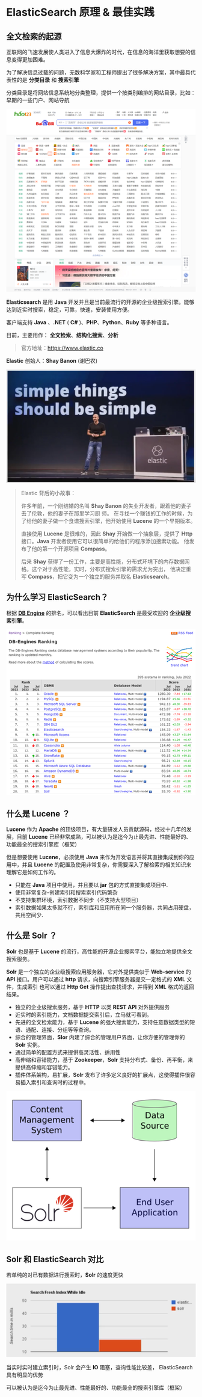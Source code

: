 # **ElasticSearch** 原理 & 最佳实践

## 全文检索的起源

互联网的飞速发展使人类进入了信息大爆炸的时代，在信息的海洋里获取想要的信息变得更加困难。

为了解决信息过载的问题，无数科学家和工程师提出了很多解决方案，其中最具代表性的是 **分类目录** 和 **搜索引擎**

分类目录是将网站信息系统地分类整理，提供一个按类别编排的网站目录，比如：早期的一些门户、网站导航

![image-20220725085206380](images/image-20220725085206380.png)



**Elasticsearch**  是用 **Java** 开发并且是当前最流行的开源的企业级搜索引擎。能够达到近实时搜索，稳定，可靠，快速，安装使用方便。

客户端支持 **Java** 、**.NET** ( **C#** )、**PHP**、**Python**、**Ruby** 等多种语言。

目前，主要用作： **全文检索**、**结构化搜索**、**分析**

>  官方地址：https://www.elastic.co

**Elastic** 创始人：**Shay Banon** (谢巴农)

![image-20220724174908458](images/image-20220724174908458.png)

> Elastic 背后的小故事：
>
> 许多年前，一个刚结婚的名叫 **Shay Banon** 的失业开发者，跟着他的妻子去了伦敦，他的妻子在那里学习厨 师。 在寻找一个赚钱的工作的时候，为了给他的妻子做一个食谱搜索引擎，他开始使用 **Lucene** 的一个早期版本。
>
> 直接使用 **Lucene** 是很难的，因此 **Shay** 开始做一个抽象层，提供了 **Http** 接口。**Java** 开发者使用它可以很简单的给他们的程序添加搜索功能。 他发布了他的第一个开源项目 **Compass**。
>
> 后来 **Shay** 获得了一份工作，主要是高性能，分布式环境下的内存数据网格。这个对于高性能，实时，分布式搜索引擎的需求尤为突出， 他决定重写 **Compass**，把它变为一个独立的服务并取名 **Elasticsearch**。



## 为什么学习 ElasticSearch？

根据 [**DB Engine**](https://db-engines.com/en/ranking) 的排名，可以看出目前 **ElasticSearch** 是最受欢迎的 **企业级搜索引擎**。

![image-20220724175920155](images/image-20220724175920155.png)

## 什么是 Lucene ？

**Lucene** 作为 **Apache** 的顶级项目，有大量研发人员贡献源码，经过十几年的发展，目前 **Lucene** 已经非常成熟，可以被认为是迄今为止最先进、性能最好的、功能最全的搜索引擎库（框架）

但是想要使用 **Lucene**，必须使用 **Java** 来作为开发语言并将其直接集成到你的应用中，并且 **Lucene** 的配置及使用非常复杂，你需要深入了解检索的相关知识来理解它是如何工作的。

- 只能在 **Java** 项目中使用，并且要以 **jar** 包的方式直接集成项目中.
- 使用非常复杂-创建索引和搜索索引代码繁杂
- 不支持集群环境，索引数据不同步（不支持大型项目）
- 索引数据如果太多就不行，索引库和应用所在同一个服务器，共同占用硬盘，共用空间少.



## 什么是 Solr ？

**Solr** 也是基于 **Lucene** 的流行，高性能的开源企业搜索平台，能独立地提供全文搜索服务。

**Solr** 是一个独立的企业级搜索应用服务器，它对外提供类似于 **Web-service** 的 **API** 接口。用户可以通过 **http** 请求，向搜索引擎服务器提交一定格式的 **XML** 文件，生成索引 也可以通过 **Http Get** 操作提出查找请求，并得到 **XML** 格式的返回结果。

- 独立的企业级搜索服务，基于 **HTTP** 以类 **REST API** 对外提供服务
- 近实时的索引能力，文档数据提交索引后，立马就可看到。
- 先进的全文检索能力，基于 **Lucene** 的强大搜索能力，支持任意数据类型的短语、通配、连接、分组等等查询。
- 综合的管理界面，**Slor** 内建了综合的管理用户界面，让你方便的管理你的 **Solr** 实例。
- 通过简单的配置方式来提供高灵活性、适用性
- 高伸缩和容错能力，基于 **Zookeeper**，**Solr** 支持分布式、备份、再平衡，来提供高伸缩和容错能力。
- 插件体系架构，易扩展，**Solr** 发布了许多定义良好的扩展点，这使得插件很容易插入索引和查询时的过程中。

![](images/1227483-20180513135254708-1270997095.png)

## Solr 和 ElasticSearch 对比

若单纯的对已有数据进行搜索时，**Solr** 的速度更快

![image-20220724232529883](images/image-20220724232529883.png)

当实时实时建立索引时，Solr 会产生 **IO** 阻塞，查询性能比较差， ElasticSearch 具有明显的优势







可以被认为是迄今为止最先进、性能最好的、功能最全的搜索引擎库（框架）
